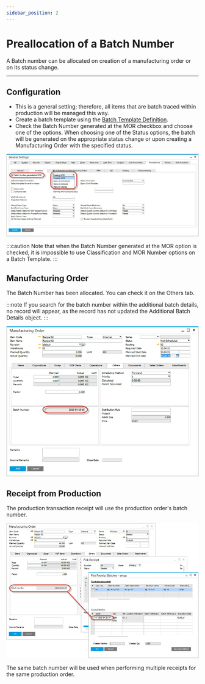 ```yaml
---
sidebar_position: 2
---
```


# Preallocation of a Batch Number

A Batch number can be allocated on creation of a manufacturing order or on its status change.

---

## Configuration

- This is a general setting; therefore, all items that are batch traced within production will be managed this way.
- Create a batch template using the [Batch Template Definition](../../item-details/batch-serial-template-definition.md).
- Check the Batch Number generated at the MOR checkbox and choose one of the options. When choosing one of the Status options, the batch will be generated on the appropriate status change or upon creating a Manufacturing Order with the specified status.

![Configuration](./media/preallocation-of-a-batch-number/configuration.webp)

:::caution
    Note that when the Batch Number generated at the MOR option is checked, it is impossible to use Classification and MOR Number options on a Batch Template.
:::

## Manufacturing Order

The Batch Number has been allocated. You can check it on the Others tab.

:::note
    If you search for the batch number within the additional batch details, no record will appear, as the record has not updated the Additional Batch Details object.
:::

![Batch Number](./media/preallocation-of-a-batch-number/batch-number.webp)

## Receipt from Production

The production transaction receipt will use the production order's batch number.

![Pick Receipt Batches - Setup](./media/preallocation-of-a-batch-number/pick-receipt-batches-setup.webp)

The same batch number will be used when performing multiple receipts for the same production order.

